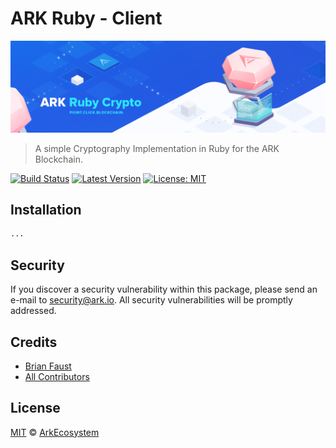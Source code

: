 # ARK Ruby - Client

<p align="center">
    <img src="https://github.com/ArkEcosystem/ruby-crypto/blob/master/banner.png" />
</p>

> A simple Cryptography Implementation in Ruby for the ARK Blockchain.

[![Build Status](https://img.shields.io/travis/ArkEcosystem/ruby-crypto/master.svg?style=flat-square)](https://travis-ci.org/ArkEcosystem/ruby-crypto)
[![Latest Version](https://img.shields.io/github/release/ArkEcosystem/ruby-crypto.svg?style=flat-square)](https://github.com/ArkEcosystem/ruby-crypto/releases)
[![License: MIT](https://img.shields.io/badge/License-MIT-yellow.svg)](https://opensource.org/licenses/MIT)

## Installation

```bash
...
```

## Security

If you discover a security vulnerability within this package, please send an e-mail to security@ark.io. All security vulnerabilities will be promptly addressed.

## Credits

- [Brian Faust](https://github.com/faustbrian)
- [All Contributors](../../../../contributors)

## License

[MIT](LICENSE) © [ArkEcosystem](https://ark.io)
